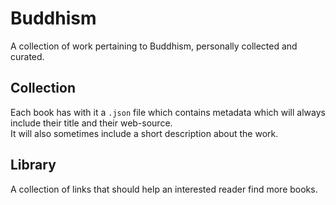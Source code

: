 # Buddhism
A collection of work pertaining to Buddhism, personally collected and curated.

## Collection
Each book has with it a `.json` file which contains metadata which will always include their title and their web-source.  
It will also sometimes include a short description about the work.

## Library
A collection of links that should help an interested reader find more books.
